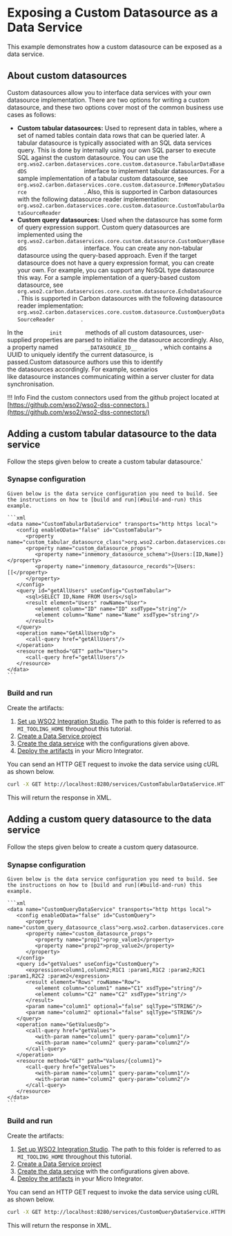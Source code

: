 # Exposing a Custom Datasource as a Data Service

This example demonstrates how a custom datasource can be exposed as a data service.

## About custom datasources

Custom datasources allow you to interface data services with your own
datasource implementation. There are two options for writing a custom
datasource, and these two options cover most of the common business use
cases as follows:

-   **Custom tabular datasources:** Used to represent data in tables,
    where a set of named tables contain data rows that can be queried
    later. A tabular datasource is typically associated with an SQL data
    services query. This is done by internally using our own SQL parser
    to execute SQL against the custom datasource. You can use the
    `                     org.wso2.carbon.dataservices.core.custom.datasource.TabularDataBasedDS                   `
    interface to implement tabular datasources. For a sample
    implementation of a tabular custom datasource, see
    `                     org.wso2.carbon.dataservices.core.custom.datasource.InMemoryDataSource                   `
    . Also, this is supported in Carbon datasources with the following
    datasource reader implementation:
    `          org.wso2.carbon.dataservices.core.custom.datasource.CustomTabularDataSourceReader         `
    .
-   **Custom query datasources:** Used when the datasource has some form
    of query expression support. Custom query datasources are
    implemented using the
    `                     org.wso2.carbon.dataservices.core.custom.datasource.CustomQueryBasedDS                   `
    interface. You can create any non-tabular datasource using the
    query-based approach. Even if the target datasource does not have a
    query expression format, you can create your own. For example, you
    can support any NoSQL type datasource this way. For a sample
    implementation of a query-based custom datasource, see
    `                     org.wso2.carbon.dataservices.core.custom.datasource.EchoDataSource                   `
    . This is supported in Carbon datasources with the following
    datasource reader implementation:
    `          org.wso2.carbon.dataservices.core.custom.datasource.CustomQueryDataSourceReader         `
    .

In the `         init        ` methods of all custom datasources,
user-supplied properties are parsed to initialize the datasource
accordingly. Also, a property named `         __DATASOURCE_ID__        `
, which contains a UUID to uniquely identify the current datasource, is
passed.Custom datasource authors use this to identify
the datasources accordingly. For example, scenarios
like datasource instances communicating within a server cluster for data
synchronisation.

!!! Info
    Find the custom connectors used from the github project located at
[https://github.com/wso2/wso2-dss-connectors.](https://github.com/wso2/wso2-dss-connectors/)

## Adding a custom tabular datasource to the data service

Follow the steps given below to create a custom tabular datasource.'

### Synapse configuration

    Given below is the data service configuration you need to build. See the instructions on how to [build and run](#build-and-run) this example.

    ```xml
    <data name="CustomTabularDataService" transports="http https local">
       <config enableOData="false" id="CustomTabular">
          <property name="custom_tabular_datasource_class">org.wso2.carbon.dataservices.core.custom.datasource.InMemoryDataSource</property>
          <property name="custom_datasource_props">
             <property name="inmemory_datasource_schema">{Users:[ID,Name]}</property>
             <property name="inmemory_datasource_records">{Users:[[</property>
          </property>
       </config>
       <query id="getAllUsers" useConfig="CustomTabular">
          <sql>SELECT ID,Name FROM Users</sql>
          <result element="Users" rowName="User">
             <element column="ID" name="ID" xsdType="string"/>
             <element column="Name" name="Name" xsdType="string"/>
          </result>
       </query>
       <operation name="GetAllUsersOp">
          <call-query href="getAllUsers"/>
       </operation>
       <resource method="GET" path="Users">
          <call-query href="getAllUsers"/>
       </resource>
    </data>
    ```

### Build and run

Create the artifacts:

1. [Set up WSO2 Integration Studio](../../../../develop/installing-WSO2-Integration-Studio). The path to this folder is referred to as `MI_TOOLING_HOME` throughout this tutorial.      
2. [Create a Data Service project](../../../../develop/creating-projects/#data-services-project)
4. [Create the data service](../../../../develop/creating-artifacts/data-services/creating-data-services) with the configurations given above.
5. [Deploy the artifacts](../../../../develop/deploy-and-run) in your Micro Integrator. 

You can send an HTTP GET request to invoke the data service using cURL
as shown below.

```bash
curl -X GET http://localhost:8280/services/CustomTabularDataService.HTTPEndpoint/Users
```

This will return the response in XML.

## Adding a custom query datasource to the data service

Follow the steps given below to create a custom query datasource.

### Synapse configuration

    Given below is the data service configuration you need to build. See the instructions on how to [build and run](#build-and-run) this example.

    ```xml
    <data name="CustomQueryDataService" transports="http https local">
       <config enableOData="false" id="CustomQuery">
          <property name="custom_query_datasource_class">org.wso2.carbon.dataservices.core.custom.datasource.EchoDataSource</property>
          <property name="custom_datasource_props">
             <property name="prop1">prop_value1</property>
             <property name="prop2">prop_value2</property>
          </property>
       </config>
       <query id="getValues" useConfig="CustomQuery">
          <expression>column1,column2;R1C1 :param1,R1C2 :param2;R2C1 :param1,R2C2 :param2</expression>
          <result element="Rows" rowName="Row">
             <element column="column1" name="C1" xsdType="string"/>
             <element column="C2" name="C2" xsdType="string"/>
          </result>
          <param name="column1" optional="false" sqlType="STRING"/>
          <param name="column2" optional="false" sqlType="STRING"/>
       </query>
       <operation name="GetValuesOp">
          <call-query href="getValues">
             <with-param name="column1" query-param="column1"/>
             <with-param name="column2" query-param="column2"/>
          </call-query>
       </operation>
       <resource method="GET" path="Values/{column1}">
          <call-query href="getValues">
             <with-param name="column1" query-param="column1"/>
             <with-param name="column2" query-param="column2"/>
          </call-query>
       </resource>
    </data>
    ```

### Build and run

Create the artifacts:

1. [Set up WSO2 Integration Studio](../../../../develop/installing-WSO2-Integration-Studio). The path to this folder is referred to as `MI_TOOLING_HOME` throughout this tutorial.      
2. [Create a Data Service project](../../../../develop/creating-projects/#data-services-project)
4. [Create the data service](../../../../develop/creating-artifacts/data-services/creating-data-services) with the configurations given above.
5. [Deploy the artifacts](../../../../develop/deploy-and-run) in your Micro Integrator. 

You can send an HTTP GET request to invoke the data service using cURL
as shown below.

```bash
curl -X GET http://localhost:8280/services/CustomQueryDataService.HTTPEndpoint/values/1
```

This will return the response in XML.